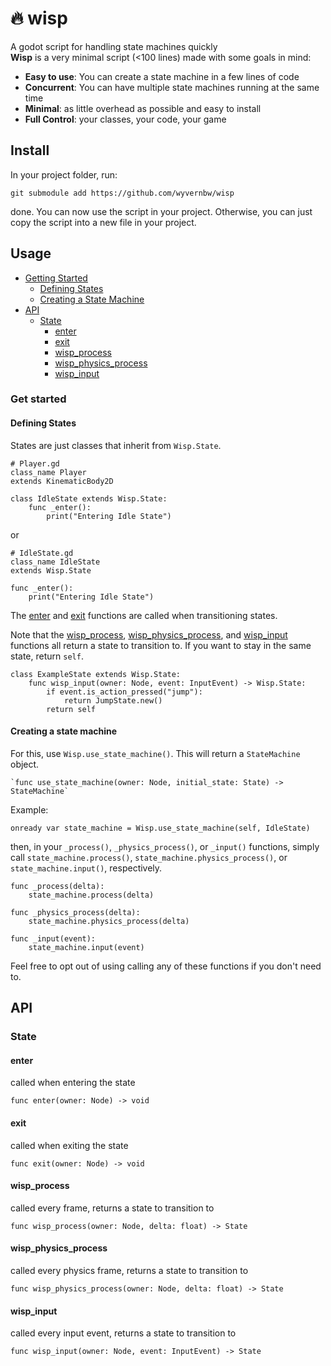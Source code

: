 # 🔥 wisp

A godot script for handling state machines quickly  
**Wisp** is a very minimal
script (<100 lines) made with some goals in mind:

- **Easy to use**: You can create a state machine in a few lines of code
- **Concurrent**: You can have multiple state machines running at the same time
- **Minimal**: as little overhead as possible and easy to install
- **Full Control**: your classes, your code, your game

## Install

In your project folder, run:

```
git submodule add https://github.com/wyvernbw/wisp
```

done. You can now use the script in your project. Otherwise, you can just copy
the script into a new file in your project.

## Usage

- [Getting Started](#getting-started)
  - [Defining States](#defining-states)
  - [Creating a State Machine](#creating-a-state-machine)
- [API](#api)
  - [State](#state)
    - [enter](#enter)
    - [exit](#exit)
    - [wisp_process](#wisp_process)
    - [wisp_physics_process](#wisp_physics_process)
    - [wisp_input](#wisp_input)

### Get started

#### Defining States

States are just classes that inherit from `Wisp.State`.

```gdscript
# Player.gd
class_name Player
extends KinematicBody2D

class IdleState extends Wisp.State:
	func _enter():
		print("Entering Idle State")
```

or

```gdscript
# IdleState.gd
class_name IdleState
extends Wisp.State

func _enter():
	print("Entering Idle State")
```

The [enter](#enter) and [exit](#exit) functions are called when transitioning states.

Note that the [wisp_process](#wisp_process), [wisp_physics_process](#wisp_physics_process), and [wisp_input](#wisp_input) functions
all return a state to transition to. If you want to stay in the same state,
return `self`.

```gdscript
class ExampleState extends Wisp.State:
	func wisp_input(owner: Node, event: InputEvent) -> Wisp.State:
		if event.is_action_pressed("jump"):
			return JumpState.new()
		return self
```

#### Creating a state machine

For this, use `Wisp.use_state_machine()`. This will return a `StateMachine`
object.

```gdscript
`func use_state_machine(owner: Node, initial_state: State) -> StateMachine`
```

Example:

```gdscript
onready var state_machine = Wisp.use_state_machine(self, IdleState)
```

then, in your `_process()`, `_physics_process()`, or `_input()` functions,
simply call `state_machine.process()`, `state_machine.physics_process()`, or
`state_machine.input()`, respectively.

```gdscript
func _process(delta):
	state_machine.process(delta)

func _physics_process(delta):
	state_machine.physics_process(delta)

func _input(event):
	state_machine.input(event)
```

Feel free to opt out of using calling any of these functions if you don't need
to.

## API

### State

#### enter

called when entering the state

```gdscript
func enter(owner: Node) -> void
```

#### exit

called when exiting the state

```gdscript
func exit(owner: Node) -> void
```

#### wisp_process

called every frame, returns a state to transition to

```gdscript
func wisp_process(owner: Node, delta: float) -> State
```

#### wisp_physics_process

called every physics frame, returns a state to transition to

```gdscript
func wisp_physics_process(owner: Node, delta: float) -> State
```

#### wisp_input

called every input event, returns a state to transition to

```gdscript
func wisp_input(owner: Node, event: InputEvent) -> State
```
